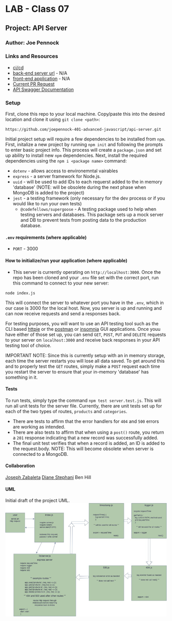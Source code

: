 <!---
[ANOTHER README EXAMPLE HERE](https://github.com/codefellows/seattle-javascript-401n17/blob/master/reference/submission-instructions/labs/example/README.md)
--->
# LAB - Class 07

## Project: API Server

### Author: Joe Pennock

### Links and Resources

- [ci/cd](https://github.com/joepennock-401-advanced-javascript/api-server/actions)
- [back-end server url](#) - N/A
- [front-end application](#) - N/A
- [Current PR Request](https://github.com/joepennock-401-advanced-javascript/api-server/pull/5)
- [API Swagger Documentation](https://github.com/joepennock-401-advanced-javascript/api-server/blob/master/docs/openapi.json)

### Setup

First, clone this repo to your local machine. Copy/paste this into the desired location and clone it using `git clone <path>`:
```
https://github.com/joepennock-401-advanced-javascript/api-server.git
```

Initial project setup will require a few dependencies to be installed from `npm`. First, initalize a new project by running `npm init` and following the prompts to enter basic project info. This process will create a `package.json` and set up ability to install new `npm` dependencies. Next, install the required dependencies using the `npm i <package name>` command:
- `dotenv` - allows access to environemntal vairables
- `express` - a server framework for Node.js.
- `uuid` - will be used to add IDs to each requerst added to the in memory 'database' (NOTE: will be obsolete during the next phase when MongoDB is added to the project)
- `jest` - a testing framework (only necessary for the dev process or if you would like to run your own tests)
  - `@codefellows/supergoose` - A testing package used to help when testing servers and databases. This package sets up a mock server and DB to prevent tests from posting data to the production database.

#### `.env` requirements (where applicable)

- `PORT` - 3000

<!---
- `PORT` - Port Number
- `MONGODB_URI` - URL to the running mongo instance/db
-->

#### How to initialize/run your application (where applicable)

- This server is currently operating on `http://localhost:3000`. Once the repo has been cloned and your `.env` file set with the correct port, run this command to connect to your new server:
```
node index.js
```
This will connect the server to whatever port you have in the `.env`, which in our case is 3000 for the local host. Now, you server is up and running and can now receive requests and send a responses back. 

For testing purposes, you will want to use an API testing tool such as the CLI based [httpie](https://httpie.org/) or the [postman](https://www.postman.com/) or [insomnia](https://insomnia.rest/) GUI applications. Once youu have either of those set up, you can send `GET`, `POST`, `PUT` and `DELETE` requests to your server on `localhost:3000` and receive back responses in your API testing tool of choice.

IMPORTANT NOTE: Since this is currently setup with an in memory storage, each time the server restarts you will lose all data saved. To get around this and to properly test the `GET` routes, simply make a `POST` request each time you restart the server to ensure that your in-memory 'database' has something in it.

<!--- #### How to use your library (where applicable) --->

#### Tests

To run tests, simply type the command `npm test server.test.js`. This will run all unit tests for the server file. Currently, there are unit tests set up for each of the two types of routes, `products` and `categories`. 
- There are tests to affirm that the error handlers for `404` and `500` errors are working as intended. 
- There are also tests to affirm that when using a `post()` route, you return a `201` response indicating that a new record was successfully added. 
- The final unit test verifies that when a record is added, an ID is added to the request.body. NOTE: This will become obsolete when server is connected to a MongoDB.
<!---
- How do you run tests?
- Any tests of note?
- Describe any tests that you did not complete, skipped, etc
--->

#### Collaboration

[Joseph Zabaleta](https://github.com/joseph-zabaleta)
[Diane Stephani](https://github.com/dianestephani)
Ben Hill

#### UML

Initial draft of the project UML. 
![Lab 07 UML](./assets/api-server-lab-07.jpeg)
